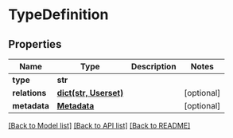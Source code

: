 # TypeDefinition


## Properties
Name | Type | Description | Notes
------------ | ------------- | ------------- | -------------
**type** | **str** |  | 
**relations** | [**dict(str, Userset)**](Userset.md) |  | [optional] 
**metadata** | [**Metadata**](Metadata.md) |  | [optional] 

[[Back to Model list]](../README.md#documentation-for-models) [[Back to API list]](../README.md#documentation-for-api-endpoints) [[Back to README]](../README.md)


